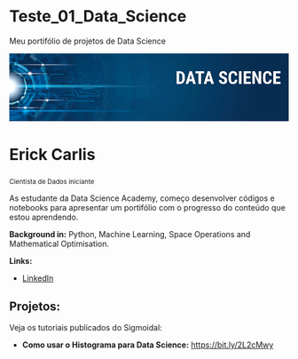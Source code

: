 # Teste_01_Data_Science
Meu portifólio de projetos de Data Science


<p align="center">
  <img src="banner.png" >
</p>

# Erick Carlis
<sub>Cientista de Dados iniciante </sub>

As estudante da Data Science Academy, começo desenvolver códigos e notebooks para apresentar um portifólio com o progresso do conteúdo que estou aprendendo.


**Background in:** Python, Machine Learning, Space Operations and Mathematical Optimisation.

**Links:**
* [LinkedIn](https://www.linkedin.com/in/carlosfab)

## Projetos:
Veja os tutoriais publicados do Sigmoidal:

* **Como usar o Histograma para Data Science:** https://bit.ly/2L2cMwy

